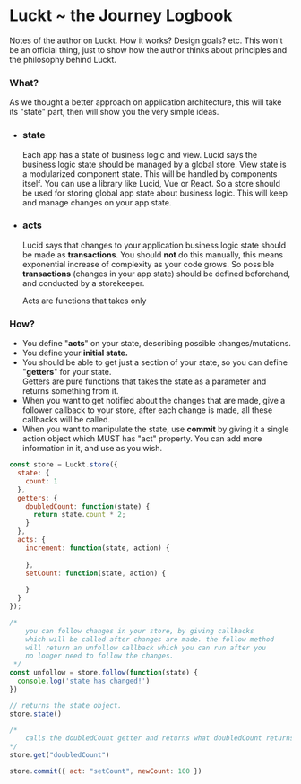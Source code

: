 # Luckt ~  the Journey Logbook

Notes of the author on Luckt. How it works? Design goals? etc. This won't be an official thing, just to show how the author thinks about principles and the philosophy behind Luckt.

### What?

As we thought a better approach on application architecture, this will take its "state" part, then will show you the very simple ideas.

- ### state

  Each app has a state of business logic and view. Lucid says the business logic state should be managed by a global store. View state is a modularized component state. This will be handled by components itself. You can use a library like Lucid, Vue or React. So a store should be used for storing global app state about business logic. This will keep and manage changes on your app state.

- ### acts

  Lucid says that changes to your application business logic state should be made as **transactions**. You should **not** do this manually, this means exponential increase of complexity as your code grows. So possible **transactions** (changes in your app state) should be defined beforehand, and conducted by a storekeeper.

  Acts are functions that takes only


### How?

- You define "**acts**" on your state, describing possible changes/mutations. 
- You define your **initial state.**
- You should be able to get just a section of your state, so you can define "**getters**" for your state.<br>Getters are pure functions that takes the state as a parameter and returns something from it.
- When you want to get notified about the changes that are made, give a follower callback to your store, after each change is made, all these callbacks will be called.
- When you want to manipulate the state, use **commit** by giving it a single action object which MUST has "act" property. You can add more information in it, and use as you wish.

```js
const store = Luckt.store({
  state: {
    count: 1
  },
  getters: {
    doubledCount: function(state) {
      return state.count * 2;
    }
  },
  acts: {
    increment: function(state, action) {
      
    },
    setCount: function(state, action) {
      
    }
  }
});

/*
	you can follow changes in your store, by giving callbacks 
	which will be called after changes are made. the follow method 
	will return an unfollow callback which you can run after you 
	no longer need to follow the changes.
 */                                  
const unfollow = store.follow(function(state) { 
  console.log('state has changed!')
})

// returns the state object.
store.state()

/* 
	calls the doubledCount getter and returns what doubledCount returns 
*/
store.get("doubledCount")

store.commit({ act: "setCount", newCount: 100 })

```

